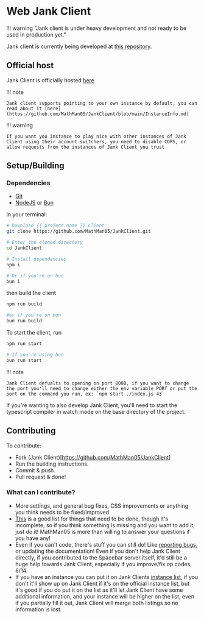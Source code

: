 # Web Jank Client

!!! warning "Jank client is under heavy development and not ready to be used in production yet."

Jank client is currently being developed at [this repository](https://github.com/MathMan05/JankClient).

## Official host

Jank Client is officially hosted [here](https://jankclient.greysilly7.xyz/)

!!! note

    Jank client supports pointing to your own instance by default, you can read about it [here](https://github.com/MathMan05/JankClient/blob/main/InstanceInfo.md)

!!! warning

    If you want you instance to play nice with other instances of Jank Client using their account switchers, you need to disable CORS, or allow requests from the instances of Jank Client you trust

## Setup/Building

### Dependencies

-   [Git](https://git-scm.com/)
-   [NodeJS](https://nodejs.org) or [Bun](https://bun.sh/)

In your terminal:

```bash
# Download {{ project.name }} Client
git clone https://github.com/MathMan05/JankClient.git

# Enter the cloned directory
cd JankClient

# Install dependencies
npm i

# Or if you're on bun
bun i
```
then build the client

```bash
npm run build

#or if you're on bun
bun run build

```

To start the client, run

```bash
npm run start

# If you're using bun
bun run start
```
!!! note

    Jank Client defualts to opening on port 8080, if you want to change the port you'll need to change either the env variable PORT or put the port on the command you run, ex: `npm start ./index.js 43`

If you're wanting to also develop Jank Client, you'll need to start the typescript compiler in watch mode on the base directory of the project.

## Contributing

To contribute:

-   Fork (Jank Client)[https://github.com/MathMan05/JankClient]
-   Run the building instructions.
-   Commit & push.
-   Pull request & done!

### What can I contribute?

-   More settings, and general bug fixes, CSS improvements or anything you think needs to be fixed/improved
-   [This](https://github.com/users/MathMan05/projects/1/views/1) is a good list for things that need to be done, though it's incomplete, so if you think something is missing and you want to add it, just do it! MathMan05 is more than willing to answer your questions if you have any!
-   Even if you can't code, there's stuff you can still do! Like [reporting bugs](https://github.com/MathMan05/JankClient/issues), or updating the documentation! Even if you don't help Jank Client directly, if you contributed to the Spacebar server itself, it'd still be a huge help towards Jank Client, especially if you improve/fix op codes 8/14.
-   If you have an instance you can put it on Jank Clients [instance list](https://github.com/MathMan05/JankClient/blob/main/InstanceInfo.md), if you don't it'll show up on Jank Client if it's on the official instance list, but it's good if you do put it on the list as it'll let Jank Client have some additional information, and your instance will be higher on the list, even if you partially fill it out, Jank Client will merge both listings so no information is lost.
